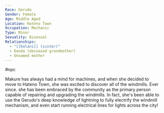 ```yaml
---
Race: Gerudo
Gender: Female
Age: Middle Aged
Location: Hateno Town
Occupation: Mechanic
Type: Minor
Sexuality: Bisexual
Relationships:
  - "[[Kalani]] (sister)"
  - Danda (deceased grandmother)
  - Unnamed mother
---
```

#npc 

Makure has always had a mind for machines, and when she decided to move to Hateno Town, she was excited to discover all of the windmills. Ever since. she has been embraced by the community as the primary person capable of repairing and upgrading the windmills. In fact, she's been able to use the Gerudo's deep knowledge of lightning to fully electrify the windmill mechanism, and even start running electrical lines for lights across the city!
